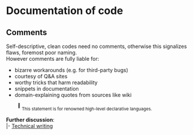 # Documentation of code

## Comments

Self-descriptive, clean codes need no comments, otherwise this signalizes flaws, foremost poor naming.\
However comments are fully liable for:

+ bizarre workarounds (e.g. for third-party bugs)
+ courtesy of Q&A sites
+ worthy tricks that harm readability
+ snippets in documentation
+ domain-explaining quotes from sources like wiki

&nbsp;&nbsp;&nbsp;&nbsp;&nbsp;&nbsp;&nbsp;&nbsp;<sup>:raising_hand:</sup>&nbsp;<sub>This statement is for renowned high-level declarative languages.</sub>

**Further discussion**:\
|- [Technical writing](../../pencraft)

